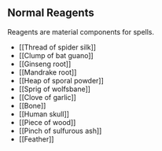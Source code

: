 ## Normal Reagents

Reagents are material components for spells.
- [[Thread of spider silk]]
- [[Clump of bat guano]]
- [[Ginseng root]]
- [[Mandrake root]]
- [[Heap of sporal powder]]
- [[Sprig of wolfsbane]]
- [[Clove of garlic]]
- [[Bone]]
- [[Human skull]]
- [[Piece of wood]]
- [[Pinch of sulfurous ash]]
- [[Feather]]
